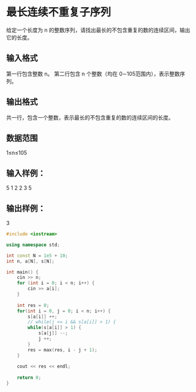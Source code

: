# 最长连续不重复子序列

给定一个长度为 n 的整数序列，请找出最长的不包含重复的数的连续区间，输出它的长度。

## 输入格式

第一行包含整数 n。
第二行包含 n 个整数（均在 0∼105范围内），表示整数序列。

## 输出格式

共一行，包含一个整数，表示最长的不包含重复的数的连续区间的长度。

## 数据范围

1≤n≤105

## 输入样例：

5
1 2 2 3 5

## 输出样例：

3


```cpp
#include <iostream>

using namespace std;

int const N = 1e5 + 10;
int n, a[N], s[N];

int main() {
    cin >> n;
    for (int i = 0; i < n; i++) {
        cin >> a[i];
    }
    
    int res = 0;
    for(int i = 0, j = 0; i < n; i++) {
        s[a[i]] ++;
        // while(j <= i && s[a[i]] > 1) {
        while(s[a[i]] > 1) {
            s[a[j]] --;
            j ++;
        }
        res = max(res, i - j + 1);
    }
    
    cout << res << endl;
    
    return 0;
}
```
